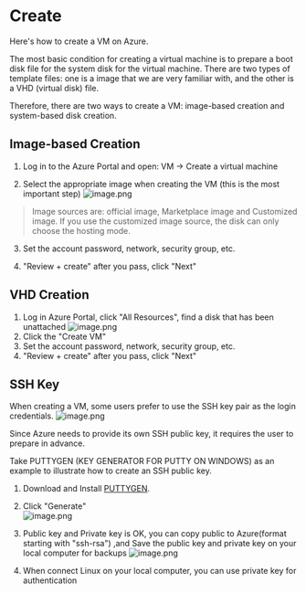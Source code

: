 # Create

Here's how to create a VM on Azure.

The most basic condition for creating a virtual machine is to prepare a boot disk file for the system disk for the virtual machine. There are two types of template files: one is a image that we are very familiar with, and the other is a VHD (virtual disk) file.

Therefore, there are two ways to create a VM: image-based creation and system-based disk creation.

## Image-based Creation

1. Log in to the Azure Portal and open: VM -> Create a virtual machine

2. Select the appropriate image when creating the VM (this is the most important step)
   ![image.png](http://libs.websoft9.com/Websoft9/DocsPicture/en/azure/azure-createvmbyimage-websoft9.png)

> Image sources are: official image, Marketplace image and Customized image. If you use the customized image source, the disk can only choose the hosting mode.

3. Set the account password, network, security group, etc.

4. "Review + create" after you pass, click "Next"

## VHD Creation

1. Log in Azure Portal, click "All Resources", find a disk that has been unattached
   ![image.png](http://libs.websoft9.com/Websoft9/DocsPicture/en/azure/azure-createvmbydisk-websoft9.png)
2. Click the "Create VM"
3. Set the account password, network, security group, etc.
4. "Review + create" after you pass, click "Next"

## SSH Key

When creating a VM, some users prefer to use the SSH key pair as the login credentials.
   ![image.png](http://libs.websoft9.com/Websoft9/DocsPicture/en/azure/azure-createvmsshkey-websoft9.png)

Since Azure needs to provide its own SSH public key, it requires the user to prepare in advance.

Take PUTTYGEN (KEY GENERATOR FOR PUTTY ON WINDOWS) as an example to illustrate how to create an SSH public key.

1. Download and Install [PUTTYGEN](https://www.ssh.com/ssh/putty/windows/puttygen).

2. Click "Generate"  
   ![image.png](https://libs.websoft9.com/Websoft9/DocsPicture/en/putty/puttygen-generate-websoft9.png)

3. Public key and Private key is OK, you can copy public to Azure(format starting with "ssh-rsa") ,and Save the public key and private key on your local computer for backups
   ![image.png](https://libs.websoft9.com/Websoft9/DocsPicture/en/putty/puttygen-generatesave-websoft9.png)

4. When connect Linux on your local computer, you can use private key for authentication 


